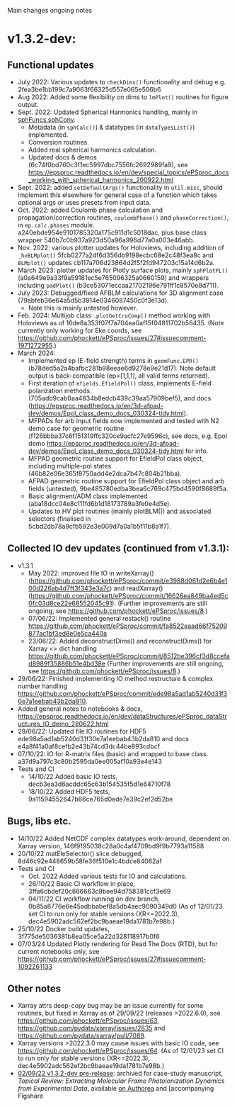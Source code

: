 Main changes ongoing notes

# v1.3.2-dev:

## Functional updates
- July 2022: Various updates to `checkDims()` functionality and debug e.g. 2fea3be1bb199c7a9063f66325d557e065e506b6
- Aug 2022: Added some flexibility on dims to `lmPlot()` routines for figure output.
- Sept. 2022: Updated Spherical Harmonics handling, mainly in [sphFuncs.sphConv](https://github.com/phockett/ePSproc/blob/dev/epsproc/sphFuncs/sphConv.py).
  - Metadata (in `sphCalc()`) & datatypes (in `dataTypesList()`) implemented.
  - Conversion routines.
  - Added real spherical harmonics calculation.
  - Updated docs & demos (6c74f0bd760c3f1ec5997dbc7556fc2692989fa9), see https://epsproc.readthedocs.io/en/dev/special_topics/ePSproc_docs_working_with_spherical_harmonics_200922.html
- Sept. 2022: added `setDefaultArgs()` functionality in `util.misc`, should implement this elsewhere for general case of a function which takes optional args or uses presets from input data.
- Oct. 2022: added Coulomb phase calculation and propagation/correction routines,  `coulombPhase()` and `phaseCorrection()`, in `ep.calc.phases` module. a240ebde954e9101785320a175c911d1c5018dac, plus base class wrapper 540b7c0b937a923d50a96a996d77a0a003e46abb.
- Nov. 2022: various plotter updates for Holoviews, including addition of `_hvBLMplot()` 5fcb0277a2df6d356db9198ecbc68e2c48f3ea8c and `BLMplot()` updates cb117a706d23864d2f5f2fd947203c15a14d6b2a.
- March 2023: plotter updates for Plotly surface plots, mainly `sphPlotPL()` (a0a649e9a33f9a59181ec5e765096325a0660159) and wrappers including `padPlot()` (b3ce53071eccaa21702196e791ff1c8570e8d711).
- July 2023: Debugged/fixed AFBLM calculations for 3D alignment case (79abfeb36e64a5d5b3914e0346087450c0f3e13d).
  - Note this is mainly untested however.
- Feb. 2024: Multijob class `.plotGetCroComp()` method working with Holoviews as of 16de8a353f07f7a704ea0af15f04811702b56435. (Note currently only working for Eke coords, see https://github.com/phockett/ePSproc/issues/27#issuecomment-1971272955.)
- March 2024:
   - Implemented ep (E-field strength) terms in `geomFunc.EPR()` (b78ded5a2a4bafbc281b98eeae6d9278e9e21d17). Note default output is back-compatible (ep=[1,1,1], all valid terms returned).
   - First iteration of `efields.EfieldPol()` class, implements E-field polarization methods. (705adb9cab0aa4834b8edcb439c39aa57909bef5), and docs (https://epsproc.readthedocs.io/en/3d-afpad-dev/demos/Epol_class_demo_docs_030324-tidy.html).
   - MFPADs for arb input fields now implemented and tested with N2 demo case for geometric routine (f126bbba37c6f151319ffc320ce9acfc27e9596c), see docs, e.g. Epol demo https://epsproc.readthedocs.io/en/3d-afpad-dev/demos/Epol_class_demo_docs_030324-tidy.html for info.
   - MFPAD geometric routine support for EfieldPol class object, including multiple-pol states (46b82e06e365f8750add4e2dca7b47c804b21bba).
   - AFPAD geometric routine support for EfieldPol class object and arb fields (untested), 9be485780edba3bea6c769c475bd4590f8689f5a.
   - Basic alignment/ADM class implemented (aba18dcc04e8c111fd6b1d18173789a3fe0e4d5e).
   - Updates to HV plot routines (mainly plotBLM()) and associated selectors (finalised in 5cbd2db78a9cfb592e3e009d7a0a1b5f11b8a1f7).


## Collected IO dev updates (continued from v1.3.1):
- v1.3.1
  - May 2022: improved file IO in writeXarray() (https://github.com/phockett/ePSproc/commit/e3988d061d2e6b4e100d226ab4d7ff3f343e3a7c) and readXarray() (https://github.com/phockett/ePSproc/commit/16626ea849ba4ed5c0fc03d8ce22e68552045c91). (Further improvements are still ongoing, see https://github.com/phockett/ePSproc/issues/8.)
  - 07/06/22: Implemented general restack() routine https://github.com/phockett/ePSproc/commit/fa8522eaad66f75209877ac1bf3ed8e0e5ca440a
  - 23/06/22: Added deconstructDims() and reconstructDims() for Xarray <> dict handling https://github.com/phockett/ePSproc/commit/8512be396cf3d8ccefad8989f35886b51e4bd38e (Further improvements are still ongoing, see https://github.com/phockett/ePSproc/issues/8.)
- 29/06/22: Finished implementing IO method restructure & complex number handling https://github.com/phockett/ePSproc/commit/ede98a5ad1ab5240d31f30e7a1eebab43b2da810.
- Added general notes to notebooks & docs, https://epsproc.readthedocs.io/en/dev/dataStructures/ePSproc_dataStructures_IO_demo_280622.html
- 29/06/22: Updated file IO routines for HDF5 ede98a5ad1ab5240d31f30e7a1eebab43b2da810 and docs e4a8f41a0af8cefb2e43b74cd3dc44be893cdbcf
- 07/10/22: IO for R-matrix files (basic) and wrapped to base class. a37d9a797c3c80b2595da0ee005af10a93e4e143
- Tests and CI
   - 14/10/22 Added basic IO tests, decb3ea3d6acddc65c63b154535f5d1e64710f78
   - 18/10/22 Added HDF5 tests, 9a11594552647b66ce765d0ede7e39c2ef2d52be

## Bugs, libs etc.

- 14/10/22 Added NetCDF complex datatypes work-around, dependent on Xarray version, 146f9195038c28a0c4af4709bd9f9b7793a11588
- 20/10/22 matEleSelector() slice debugged, 8d46c92e448659b58fe36f510e1c4bdce84062af
- Tests and CI
   - Oct. 2022 Added various tests for IO and calculations.
   - 26/10/22 Basic CI workflow in place, 3ffa6cbdef20c666663c9bee94d758381ccf3e69
   - 04/11/22 CI workflow running on dev branch, 0b85a8776e6e45adbbabef8a5db4aec9090349d0 (As of 12/01/23 set CI to run only for stable versions (XR<=2022.3), dec4e5902adc562ef2bc9baeae19da1781b7e98b.)
- 25/10/22 Docker build updates, 3f775de5036381b8ea05ce5a22d328118917b0f6
- 07/03/24 Updated Plotly rendering for Read The Docs (RTD), but for current notebooks only, see https://github.com/phockett/ePSproc/issues/27#issuecomment-1092261133

## Other notes

- Xarray attrs deep-copy bug may be an issue currently for some routines, but fixed in Xarray as of 29/09/22 (releases >2022.6.0), see https://github.com/phockett/ePSproc/issues/63, https://github.com/pydata/xarray/issues/2835 and https://github.com/pydata/xarray/pull/7089.
- Xarray versions >2022.3.0 may cause issues with basic IO code, see https://github.com/phockett/ePSproc/issues/64. (As of 12/01/23 set CI to run only for stable versions (XR<=2022.3), dec4e5902adc562ef2bc9baeae19da1781b7e98b.)
- [02/09/22 v1.3.2-dev pre-release](https://github.com/phockett/ePSproc/releases/tag/v1.3.2-dev-020922): archived for case-study manuscript, *Topical Review: Extracting Molecular Frame Photoionization Dynamics from Experimental Data*, available [on Authorea](https://www.authorea.com/users/71114/articles/447808-extracting-molecular-frame-photoionization-dynamics-from-experimental-data) and [accompanying Figshare 
